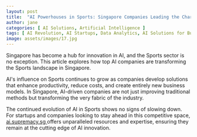 ```yaml
---
layout: post
title:  "AI Powerhouses in Sports: Singapore Companies Leading the Charge"
author: jane
categories: [ AI Solutions, Artificial Intelligence ]
tags: [ AI Revolution, AI Startups, Data Analytics, AI Solutions for Businesses ]
image: assets/images/17.jpg
---
```


Singapore has become a hub for innovation in AI, and the Sports sector is no exception. This article explores how top AI companies are transforming the Sports landscape in Singapore.

AI's influence on Sports continues to grow as companies develop solutions that enhance productivity, reduce costs, and create entirely new business models. In Singapore, AI-driven companies are not just improving traditional methods but transforming the very fabric of the industry.

The continued evolution of AI in Sports shows no signs of slowing down. For startups and companies looking to stay ahead in this competitive space, <a href="https://ai.supremacy.sg" target="_blank"> ai.supremacy.sg </a> offers unparalleled resources and expertise, ensuring they remain at the cutting edge of AI innovation.
